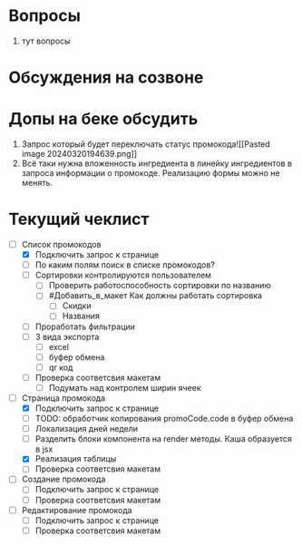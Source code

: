 # Вопросы
1. тут вопросы

# Обсуждения на созвоне

# Допы на беке обсудить
1. Запрос который будет переключать статус промокода![[Pasted image 20240320194639.png]]
2. Всё таки нужна вложенность ингредиента в линейку ингредиентов в запроса информации о промокоде. Реализацию формы можно не менять.
# Текущий чеклист 
- [ ] Список промокодов
	- [x] Подключить запрос к странице
	- [ ] По каким полям поиск в списке промокодов?
	- [ ] Сортировки контролируются пользователем
		- [ ] Проверить работоспособность сортировки по названию
		- [ ] #Добавить_в_макет Как должны работать сортировка
			- [ ] Скидки
			- [ ] Названия
	- [ ] Проработать фильтрации
	- [ ] 3 вида экспорта
		- [ ] excel 
		- [ ] буфер обмена
		- [ ] qr код
	- [ ] Проверка соответсвия макетам
		- [ ] Подумать над контролем ширин ячеек
- [ ] Страница промокода
	- [x] Подключить запрос к странице
	- [ ] TODO: обработчик копирования promoCode.code в буфер обмена
	- [ ] Локализация дней недели
	- [ ] Разделить блоки компонента на render методы. Каша образуется в jsx
	- [x] Реализация таблицы
	- [ ] Проверка соответсвия макетам
- [ ] Создание промокода
	- [ ] Подключить запрос к странице
	- [ ] Проверка соответсвия макетам
- [ ] Редактирование промокода
	- [ ] Подключить запрос к странице
	- [ ] Проверка соответсвия макетам
